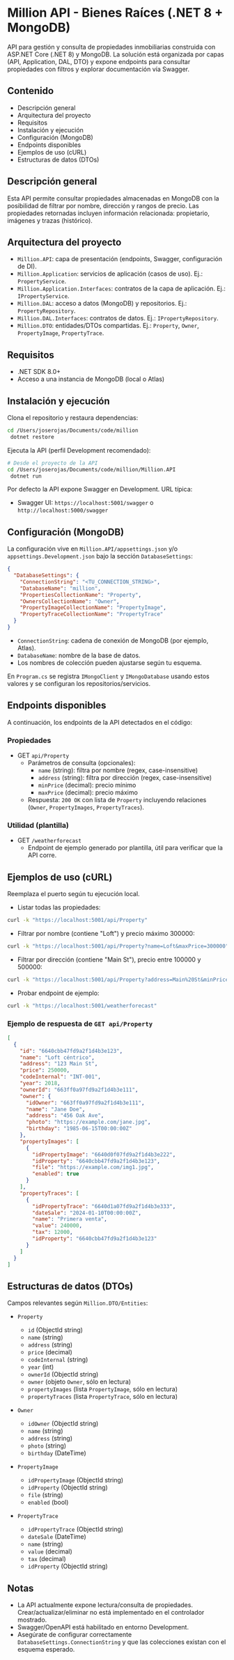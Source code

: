 # Million API - Bienes Raíces (.NET 8 + MongoDB)

API para gestión y consulta de propiedades inmobiliarias construida con ASP.NET Core (.NET 8) y MongoDB. La solución está organizada por capas (API, Application, DAL, DTO) y expone endpoints para consultar propiedades con filtros y explorar documentación vía Swagger.

## Contenido
- Descripción general
- Arquitectura del proyecto
- Requisitos
- Instalación y ejecución
- Configuración (MongoDB)
- Endpoints disponibles
- Ejemplos de uso (cURL)
- Estructuras de datos (DTOs)

## Descripción general
Esta API permite consultar propiedades almacenadas en MongoDB con la posibilidad de filtrar por nombre, dirección y rangos de precio. Las propiedades retornadas incluyen información relacionada: propietario, imágenes y trazas (histórico).

## Arquitectura del proyecto
- `Million.API`: capa de presentación (endpoints, Swagger, configuración de DI).
- `Million.Application`: servicios de aplicación (casos de uso). Ej.: `PropertyService`.
- `Million.Application.Interfaces`: contratos de la capa de aplicación. Ej.: `IPropertyService`.
- `Million.DAL`: acceso a datos (MongoDB) y repositorios. Ej.: `PropertyRepository`.
- `Million.DAL.Interfaces`: contratos de datos. Ej.: `IPropertyRepository`.
- `Million.DTO`: entidades/DTOs compartidas. Ej.: `Property`, `Owner`, `PropertyImage`, `PropertyTrace`.

## Requisitos
- .NET SDK 8.0+
- Acceso a una instancia de MongoDB (local o Atlas)

## Instalación y ejecución
Clona el repositorio y restaura dependencias:

```bash
cd /Users/joserojas/Documents/code/million
 dotnet restore
```

Ejecuta la API (perfil Development recomendado):

```bash
# Desde el proyecto de la API
cd /Users/joserojas/Documents/code/million/Million.API
 dotnet run
```

Por defecto la API expone Swagger en Development. URL típica:
- Swagger UI: `https://localhost:5001/swagger` o `http://localhost:5000/swagger`

## Configuración (MongoDB)
La configuración vive en `Million.API/appsettings.json` y/o `appsettings.Development.json` bajo la sección `DatabaseSettings`:

```json
{
  "DatabaseSettings": {
    "ConnectionString": "<TU_CONNECTION_STRING>",
    "DatabaseName": "million",
    "PropertiesCollectionName": "Property",
    "OwnersCollectionName": "Owner",
    "PropertyImageCollectionName": "PropertyImage",
    "PropertyTraceCollectionName": "PropertyTrace"
  }
}
```

- `ConnectionString`: cadena de conexión de MongoDB (por ejemplo, Atlas).
- `DatabaseName`: nombre de la base de datos.
- Los nombres de colección pueden ajustarse según tu esquema.

En `Program.cs` se registra `IMongoClient` y `IMongoDatabase` usando estos valores y se configuran los repositorios/servicios.

## Endpoints disponibles
A continuación, los endpoints de la API detectados en el código:

### Propiedades
- GET `api/Property`
  - Parámetros de consulta (opcionales):
    - `name` (string): filtra por nombre (regex, case-insensitive)
    - `address` (string): filtra por dirección (regex, case-insensitive)
    - `minPrice` (decimal): precio mínimo
    - `maxPrice` (decimal): precio máximo
  - Respuesta: `200 OK` con lista de `Property` incluyendo relaciones (`Owner`, `PropertyImages`, `PropertyTraces`).

### Utilidad (plantilla)
- GET `/weatherforecast`
  - Endpoint de ejemplo generado por plantilla, útil para verificar que la API corre.

## Ejemplos de uso (cURL)
Reemplaza el puerto según tu ejecución local.

- Listar todas las propiedades:
```bash
curl -k "https://localhost:5001/api/Property"
```

- Filtrar por nombre (contiene "Loft") y precio máximo 300000:
```bash
curl -k "https://localhost:5001/api/Property?name=Loft&maxPrice=300000"
```

- Filtrar por dirección (contiene "Main St"), precio entre 100000 y 500000:
```bash
curl -k "https://localhost:5001/api/Property?address=Main%20St&minPrice=100000&maxPrice=500000"
```

- Probar endpoint de ejemplo:
```bash
curl -k "https://localhost:5001/weatherforecast"
```

### Ejemplo de respuesta de `GET api/Property`
```json
[
  {
    "id": "6640cbb47fd9a2f1d4b3e123",
    "name": "Loft céntrico",
    "address": "123 Main St",
    "price": 250000,
    "codeInternal": "INT-001",
    "year": 2018,
    "ownerId": "663ff0a97fd9a2f1d4b3e111",
    "owner": {
      "idOwner": "663ff0a97fd9a2f1d4b3e111",
      "name": "Jane Doe",
      "address": "456 Oak Ave",
      "photo": "https://example.com/jane.jpg",
      "birthday": "1985-06-15T00:00:00Z"
    },
    "propertyImages": [
      {
        "idPropertyImage": "6640d0f07fd9a2f1d4b3e222",
        "idProperty": "6640cbb47fd9a2f1d4b3e123",
        "file": "https://example.com/img1.jpg",
        "enabled": true
      }
    ],
    "propertyTraces": [
      {
        "idPropertyTrace": "6640d1a07fd9a2f1d4b3e333",
        "dateSale": "2024-01-10T00:00:00Z",
        "name": "Primera venta",
        "value": 240000,
        "tax": 12000,
        "idProperty": "6640cbb47fd9a2f1d4b3e123"
      }
    ]
  }
]
```

## Estructuras de datos (DTOs)
Campos relevantes según `Million.DTO/Entities`:

- `Property`
  - `id` (ObjectId string)
  - `name` (string)
  - `address` (string)
  - `price` (decimal)
  - `codeInternal` (string)
  - `year` (int)
  - `ownerId` (ObjectId string)
  - `owner` (objeto `Owner`, sólo en lectura)
  - `propertyImages` (lista `PropertyImage`, sólo en lectura)
  - `propertyTraces` (lista `PropertyTrace`, sólo en lectura)

- `Owner`
  - `idOwner` (ObjectId string)
  - `name` (string)
  - `address` (string)
  - `photo` (string)
  - `birthday` (DateTime)

- `PropertyImage`
  - `idPropertyImage` (ObjectId string)
  - `idProperty` (ObjectId string)
  - `file` (string)
  - `enabled` (bool)

- `PropertyTrace`
  - `idPropertyTrace` (ObjectId string)
  - `dateSale` (DateTime)
  - `name` (string)
  - `value` (decimal)
  - `tax` (decimal)
  - `idProperty` (ObjectId string)

## Notas
- La API actualmente expone lectura/consulta de propiedades. Crear/actualizar/eliminar no está implementado en el controlador mostrado.
- Swagger/OpenAPI está habilitado en entorno Development.
- Asegúrate de configurar correctamente `DatabaseSettings.ConnectionString` y que las colecciones existan con el esquema esperado.
